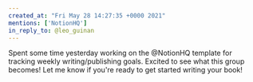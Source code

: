 ```yaml
---
created_at: "Fri May 28 14:27:35 +0000 2021"
mentions: ['NotionHQ']
in_reply_to: @leo_guinan
---
```


Spent some time yesterday working on the @NotionHQ template for tracking weekly writing/publishing goals. Excited to see what this group becomes! Let me know if you're ready to get started writing your book!